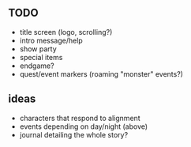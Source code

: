 ## TODO
* title screen (logo, scrolling?)
* intro message/help
* show party
* special items
* endgame?
* quest/event markers (roaming "monster" events?)

## ideas
* characters that respond to alignment
* events depending on day/night (above)
* journal detailing the whole story?
